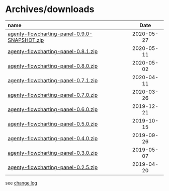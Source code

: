 # Archives/downloads

| name | Date |
|:---|:----:|
|[agenty-flowcharting-panel-0.9.0-SNAPSHOT.zip](archives/agenty-flowcharting-panel-0.9.0-SNAPSHOT.zip)|2020-05-27|
|[agenty-flowcharting-panel-0.8.1.zip](archives/agenty-flowcharting-panel-0.8.1.zip)|2020-05-11|
|[agenty-flowcharting-panel-0.8.0.zip](archives/agenty-flowcharting-panel-0.8.0.zip)|2020-05-02|
|[agenty-flowcharting-panel-0.7.1.zip](archives/agenty-flowcharting-panel-0.7.1.zip)|2020-04-11|
|[agenty-flowcharting-panel-0.7.0.zip](archives/agenty-flowcharting-panel-0.7.0.zip)|2020-03-26|
|[agenty-flowcharting-panel-0.6.0.zip](archives/agenty-flowcharting-panel-0.6.0.zip)|2019-12-21|
|[agenty-flowcharting-panel-0.5.0.zip](archives/agenty-flowcharting-panel-0.5.0.zip)|2019-10-15|
|[agenty-flowcharting-panel-0.4.0.zip](archives/agenty-flowcharting-panel-0.4.0.zip)|2019-09-26|
|[agenty-flowcharting-panel-0.3.0.zip](archives/agenty-flowcharting-panel-0.3.0.zip)|2019-05-07|
|[agenty-flowcharting-panel-0.2.5.zip](archives/agenty-flowcharting-panel-0.2.5.zip)|2019-04-20|
  
see [change log](./CHANGELOG.md)